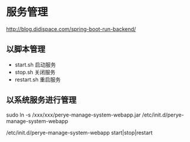 # 服务管理
http://blog.didispace.com/spring-boot-run-backend/
## 以脚本管理
+ start.sh 
启动服务
+ stop.sh
关闭服务 
+ restart.sh
重启服务

## 以系统服务进行管理

sudo ln -s /xxx/xxx/perye-manage-system-webapp.jar /etc/init.d/perye-manage-system-webapp
	
/etc/init.d/perye-manage-system-webapp start|stop|restart
